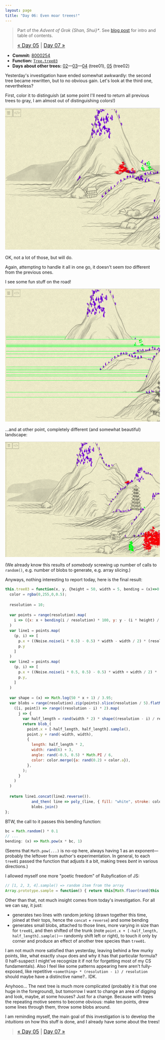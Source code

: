 ```yaml
---
layout: page
title: "Day 06: Even moar treees!"
---
```


> Part of the _Advent of Grok {Shan, Shui}*_. See [blog post](/blog/2021-12-28-grok-shan-shui.html) for intro and table of contents.
>
> <big>[« Day 05](day05.html) | [Day 07 »](day07.html)</big>

* **Commit:** [8000254](https://github.com/zverok/grok-shan-shui/commit/800025415bcb87efe568e1389c44511b00f4f198)
* **Function:** [`Tree.tree03`](https://github.com/zverok/grok-shan-shui/blob/main/original.html#L842)
* **Days about other trees:** [02](day02.html)—[03](day03.html)—[04](day04.html) (tree01), [05](day05.html) (tree02)

Yesterday's investigation have ended somewhat awkwardly: the second tree became rewritten, but to no obvious gain. Let's look at the third one, nevertheless?

First, color it to distinguish (at some point I'll need to return all previous trees to gray, I am almost out of distinguishing colors!)

![](/img/advent2021/image09.png)

OK, not a lot of those, but will do.

Again, attempting to handle it all in one go, it doesn't seem _too_ different from the previous ones.

I see some fun stuff on the road!

![](/img/advent2021/image10.png)

...and at other point, completely different (and somewhat beautiful) landscape:

![](/img/advent2021/image11.png)

(We already know this results of _somebody_ screwing up number of calls to `random()`, e.g. number of blobs to generate, e.g. array slicing.)

Anyways, nothing interesting to report today, here is the final result:

```js
this.tree03 = function(x, y, {height = 50, width = 5, bending = (x)=>0, color = rgba(100,100,100,0.5), noise = 0.5}) {
  color = rgba(0,255,0,0.5);

  resolution = 10;

  var points = range(resolution).map(
    i => ({x: x + bending(i / resolution) * 100, y: y - (i * height) / resolution})
  )
  var line1 = points.map(
    (p, i) => [
      p.x + ((Noise.noise(i * 0.5) - 0.5) * width - width / 2) * (resolution - i) / resolution,
      p.y
    ]
  )
  var line2 = points.map(
    (p, i) => [
      p.x + ((Noise.noise(i * 0.5, 0.5) - 0.5) * width + width / 2) * (resolution - i) / resolution,
      p.y,
    ]
  )

  var shape = (x) => Math.log(50 * x + 1) / 3.95;
  var blobs = range(resolution).zip(points).slice(resolution / 5).flatMap(
    ([i, point]) => range((resolution - i) * 2).map(
      j => {
        var half_length = rand(width * 2) * shape((resolution - i) / resolution);
        return blob_(
          point.x + [-half_length, half_length].sample(),
          point.y + rand(-width, width),
          {
            length: half_length * 2,
            width: rand(6) + 3,
            angle: rand(-0.5, 0.5) * Math.PI / 6,
            color: color.merge({a: rand(0.2) + color.a}),
          },
        );
      }
    )
  )

  return line1.concat(line2.reverse()).
            and_then( line => poly_(line, { fill: "white", stroke: color, width: 1.5 }) ) +
            blobs.join()
};
```
BTW, the call to it passes this bending function:
```js
bc = Math.random() * 0.1
// ...
bending: (x) => Math.pow(x * bc, 1)
```
(Seems that `Math.pow(...)` is no-op here, always having 1 as an exponent—probably the leftover from author's  experimentation. In general, to each `tree01` passed the function that adjusts it a bit, making trees _bent_ in various directions.)

I allowed myself one more "poetic freedom" of Rubyfication of JS:
```js
// [1, 2, 3, 4].sample() => random item from the array
Array.prototype.sample = function() { return this[Math.floor(rand(this.length))] }
```

Other than that, not much insight comes from today's investigation. For all we can say, it just:
* generates two lines with random jerking (drawn together this time, joined at their tops, hence the `concat` + `reverse`) and some bending
* generates small blobs, attached to those lines, more varying in size than for `tree01`, and then shifted of the trunk (note `point.x + [-half_length, half_length].sample()`— randomly shift left or right), to touch it only by corner and produce an effect of another tree species than `tree01`.

I am not much more satisfied than yesterday, leaving behind a few murky points, like, what exactly `shape` does and why it has that particular formula? (I half-suspect I might've recognize it if not for forgetting most of my CS fundamentals). Also I feel like some patterns appearing here aren't fully-exposed, like repetitive `<something> * (resolution - i) / resolution` should maybe have a distinctive name?.. IDK.

Anyhooo... The next tree is much more complicated (probably it is that one huge in the foreground), but tomorrow I want to change an area of digging and look, maybe, at some houses? Just for a change. Because with trees the repeating motive seems to become obvious: make ten points, drew some lines through them, throw some blobs around.

I am reminding myself, the main goal of this investigation is to develop the _intuitions_ on how this stuff is done, and I already have some about the trees!

> <big>[« Day 05](day05.html) | [Day 07 »](day07.html)</big>
